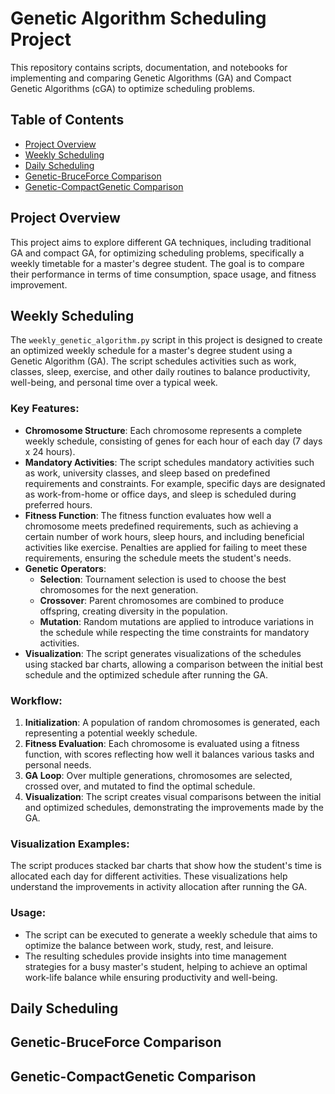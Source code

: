 # Genetic Algorithm Scheduling Project

This repository contains scripts, documentation, and notebooks for implementing and comparing Genetic Algorithms (GA) and Compact Genetic Algorithms (cGA) to optimize scheduling problems.

## Table of Contents
- [Project Overview](#project-overview)
- [Weekly Scheduling](#weekly-scheduling)
- [Daily Scheduling](#daily-scheduling)
- [Genetic-BruceForce Comparison](#genetic-bruceforce-comparison])
- [Genetic-CompactGenetic Comparison](#genetic-compactgenetic-comparison])

## Project Overview
This project aims to explore different GA techniques, including traditional GA and compact GA, for optimizing scheduling problems, specifically a weekly timetable for a master's degree student. The goal is to compare their performance in terms of time consumption, space usage, and fitness improvement.

## Weekly Scheduling
The `weekly_genetic_algorithm.py` script in this project is designed to create an optimized weekly schedule for a master's degree student using a Genetic Algorithm (GA). The script schedules activities such as work, classes, sleep, exercise, and other daily routines to balance productivity, well-being, and personal time over a typical week.

### Key Features:
- **Chromosome Structure**: Each chromosome represents a complete weekly schedule, consisting of genes for each hour of each day (7 days x 24 hours).
- **Mandatory Activities**: The script schedules mandatory activities such as work, university classes, and sleep based on predefined requirements and constraints. For example, specific days are designated as work-from-home or office days, and sleep is scheduled during preferred hours.
- **Fitness Function**: The fitness function evaluates how well a chromosome meets predefined requirements, such as achieving a certain number of work hours, sleep hours, and including beneficial activities like exercise. Penalties are applied for failing to meet these requirements, ensuring the schedule meets the student's needs.
- **Genetic Operators**:
  - **Selection**: Tournament selection is used to choose the best chromosomes for the next generation.
  - **Crossover**: Parent chromosomes are combined to produce offspring, creating diversity in the population.
  - **Mutation**: Random mutations are applied to introduce variations in the schedule while respecting the time constraints for mandatory activities.
- **Visualization**: The script generates visualizations of the schedules using stacked bar charts, allowing a comparison between the initial best schedule and the optimized schedule after running the GA.

### Workflow:
1. **Initialization**: A population of random chromosomes is generated, each representing a potential weekly schedule.
2. **Fitness Evaluation**: Each chromosome is evaluated using a fitness function, with scores reflecting how well it balances various tasks and personal needs.
3. **GA Loop**: Over multiple generations, chromosomes are selected, crossed over, and mutated to find the optimal schedule.
4. **Visualization**: The script creates visual comparisons between the initial and optimized schedules, demonstrating the improvements made by the GA.

### Visualization Examples:
The script produces stacked bar charts that show how the student's time is allocated each day for different activities. These visualizations help understand the improvements in activity allocation after running the GA.

### Usage:
- The script can be executed to generate a weekly schedule that aims to optimize the balance between work, study, rest, and leisure.
- The resulting schedules provide insights into time management strategies for a busy master's student, helping to achieve an optimal work-life balance while ensuring productivity and well-being.


## Daily Scheduling


## Genetic-BruceForce Comparison


## Genetic-CompactGenetic Comparison

